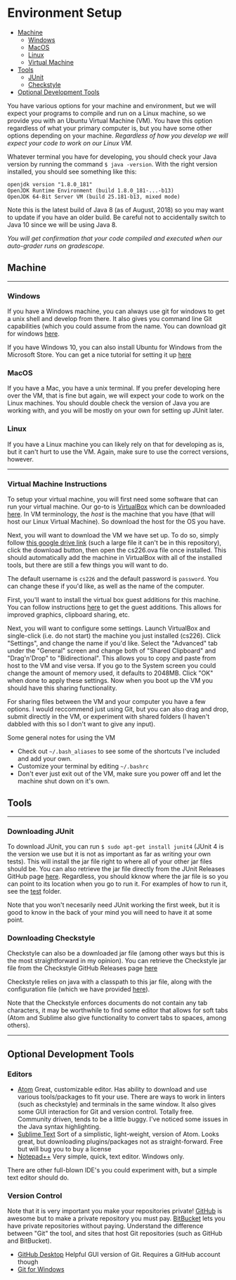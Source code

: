 # Environment Setup

* [Machine](#machine)
  * [Windows](#windows)
  * [MacOS](#macos)
  * [Linux](#linux)
  * [Virtual Machine](#virtual-machine-instructions)
* [Tools](#tools)
  * [JUnit](#downloading-junit)
  * [Checkstyle](#downloading-checkstyle)
* [Optional Development Tools](#optional-development-tools)

You have various options for your machine and environment, but we will expect your programs to compile and run on a Linux machine, so we provide you with an Ubuntu Virtual Machine (VM). You have this option regardless of what your primary computer is, but you have some other options depending on your machine. _Regardless of how you develop we will expect your code to work on our Linux VM._

Whatever terminal you have for developing, you should check your Java version by running the command
`$ java -version`. With the right version installed, you should see something like this:
```
openjdk version "1.8.0_181"
OpenJDK Runtime Environment (build 1.8.0_181-...-b13)
OpenJDK 64-Bit Server VM (build 25.181-b13, mixed mode)
```
Note this is the latest build of Java 8 (as of August, 2018) so you may want to update if you have an older build. Be careful not to accidentally switch to Java 10 since we will be using Java 8.

_You will get confirmation that your code compiled and executed when our auto-grader runs on gradescope._

## Machine
---

### Windows
If you have a Windows machine, you can always use git for windows to get a unix shell and develop from there. It also gives you command line Git capabilities (which you could assume from the name. You can download git for windows [here](https://gitforwindows.org/).

If you have Windows 10, you can also install Ubuntu for Windows from the Microsoft Store. You can get a nice tutorial for setting it up [here](https://tutorials.ubuntu.com/tutorial/tutorial-ubuntu-on-windows#0)

### MacOS
If you have a Mac, you have a unix terminal. If you prefer developing here over the VM, that is fine but again, we will expect your code to work on the Linux machines. You should double check the version of Java you are working with, and you will be mostly on your own for setting up JUnit later.

### Linux
If you have a Linux machine you can likely rely on that for developing as is, but it can't hurt to use the VM. Again, make sure to use the correct versions, however.

---

### Virtual Machine Instructions
To setup your virtual machine, you will first need some software that can run your virtual machine. Our go-to is [VirtualBox](https://www.virtualbox.org/) which can be downloaded [here](https://www.virtualbox.org/wiki/Downloads). In VM terminology, the *host* is the machine that you have (that will host our Linux Virtual Machine). So download the host for the OS you have.

Next, you will want to download the VM we have set up. To do so, simply follow [this google drive link](https://drive.google.com/open?id=1-KqSDeAM0srUIeDllNFkC9tHWcLY67I0) (such a large file it can't be in this repository), click the download button, then open the cs226.ova file once installed. This should automatically add the machine in VirtualBox with all of the installed tools, but there are still a few things you will want to do.

The default username is `cs226` and the default password is `password`. You can change these if you'd like, as well as the name of the computer.

First, you'll want to install the virtual box guest additions for this machine. You can follow instructions [here](https://virtualboxes.org/doc/installing-guest-additions-on-ubuntu/) to get the guest additions. This allows for improved graphics, clipboard sharing, etc.

Next, you will want to configure some settings. Launch VirtualBox and single-click (i.e. do not start) the machine you just installed (cs226). Click "Settings", and change the name if you'd like. Select the "Advanced" tab under the "General" screen and change both of "Shared Clipboard" and "Drag'n'Drop" to "Bidirectional". This allows you to copy and paste from host to the VM and vise versa. If you go to the System screen you could change the amount of memory used, it defaults to 2048MB. Click "OK" when done to apply these settings. Now when you boot up the VM you should have this sharing functionality.

For sharing files between the VM and your computer you have a few options. I would reccommend just using Git, but you can also drag and drop, submit directly in the VM, or experiment with shared folders (I haven't dabbled with this so I don't want to give any input).

Some general notes for using the VM
* Check out `~/.bash_aliases` to see some of the shortcuts I've included and add your own.
* Customize your terminal by editing `~/.bashrc`
* Don't ever just exit out of the VM, make sure you power off and let the machine shut down on it's own.

## Tools
---

### Downloading JUnit

To download JUnit, you can run `$ sudo apt-get install junit4` (JUnit 4 is the version we use but it is not as important as far as writing your own tests). This will install the jar file right to where all of your other jar files should be. You can also retrieve the jar file directly from the JUnit Releases GitHub page [here](https://github.com/junit-team/junit4/releases). Regardless, you should kknow where the jar file is so you can point to its location when you go to run it. For examples of how to run it, see the [test](https://github.com/schatzlab/datastructures2018/tree/tk-resources/resources/environment_setup/test) folder.

Note that you won't necesarily need JUnit working the first week, but it is good to know in the back of your mind you will need to have it at some point.

### Downloading Checkstyle

Checkstyle can also be a downloaded jar file (among other ways but this is the most straightforward in my opinion). You can retrieve the Checkstyle jar file from the Checkstyle GitHub Releases page [here](https://github.com/checkstyle/checkstyle/releases/)

Checkstyle relies on java with a classpath to this jar file, along with the configuration file (which we have provided [here](https://github.com/schatzlab/datastructures2018/blob/tk-resources/resources/cs226_checks.xml)).

Note that the Checkstyle enforces documents do not contain any tab characters, it may be worthwhile to find some editor that allows for soft tabs (Atom and Sublime also give functionality to convert tabs to spaces, among others).

---

## Optional Development Tools

### Editors
* [Atom](https://atom.io/)
  Great, customizable editor. Has ability to download and use various tools/packages to fit your use. There are ways to work in linters (such as checkstyle) and terminals in the same window. It also gives some GUI interaction for Git and version control. Totally free. Community driven, tends to be a little buggy. I've noticed some issues in the Java syntax highlighting.
* [Sublime Text](https://www.sublimetext.com/download)
  Sort of a simplistic, light-weight, version of Atom. Looks great, but downloading plugins/packages not as straight-forward. Free but will bug you to buy a license
* [Notepad++](https://notepad-plus-plus.org/)
  Very simple, quick, text editor. Windows only.

There are other full-blown IDE's you could experiment with, but a simple text editor should do.

### Version Control
Note that it is very important you make your repositories private! [GitHub](https://github.com/) is awesome but to make a private repository you must pay. [BitBucket](https://bitbucket.org/) lets you have private repositories without paying. Understand the difference between "Git" the tool, and sites that host Git repositories (such as GitHub and BitBucket).

* [GitHub Desktop](https://desktop.github.com/)
  Helpful GUI version of Git. Requires a GitHub account though
* [Git for Windows](https://gitforwindows.org/)
